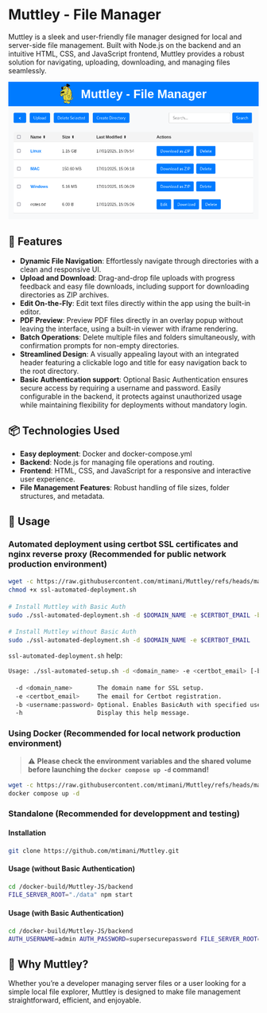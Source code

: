 # Muttley - File Manager
Muttley is a sleek and user-friendly file manager designed for local and server-side file management.
Built with Node.js on the backend and an intuitive HTML, CSS, and JavaScript frontend,
Muttley provides a robust solution for navigating, uploading, downloading, and managing files seamlessly.

![logo](./images/interface.png)

## 🔔 Features
- **Dynamic File Navigation**: Effortlessly navigate through directories with a clean and responsive UI.
- **Upload and Download**: Drag-and-drop file uploads with progress feedback and easy file downloads, including support for downloading directories as ZIP archives.
- **Edit On-the-Fly**: Edit text files directly within the app using the built-in editor.
- **PDF Preview**: Preview PDF files directly in an overlay popup without leaving the interface, using a built-in viewer with iframe rendering.
- **Batch Operations**: Delete multiple files and folders simultaneously, with confirmation prompts for non-empty directories.
- **Streamlined Design**: A visually appealing layout with an integrated header featuring a clickable logo and title for easy navigation back to the root directory.
- **Basic Authentication support**: Optional Basic Authentication ensures secure access by requiring a username and password. Easily configurable in the backend, it protects against unauthorized usage while maintaining flexibility for deployments without mandatory login.

## 📦 Technologies Used
- **Easy deployment**: Docker and docker-compose.yml
- **Backend**: Node.js for managing file operations and routing.
- **Frontend**: HTML, CSS, and JavaScript for a responsive and interactive user experience.
- **File Management Features**: Robust handling of file sizes, folder structures, and metadata.

## 🔎 Usage
### Automated deployment using certbot SSL certificates and nginx reverse proxy (Recommended for public network production environment)
```bash
wget -c https://raw.githubusercontent.com/mtimani/Muttley/refs/heads/main/ssl-automated-deployment/ssl-automated-deployment.sh
chmod +x ssl-automated-deployment.sh

# Install Muttley with Basic Auth
sudo ./ssl-automated-deployment.sh -d $DOMAIN_NAME -e $CERTBOT_EMAIL -b $BASIC_AUTH_USERNAME:$BASIC_AUTH_PASSWORD

# Install Muttley without Basic Auth
sudo ./ssl-automated-deployment.sh -d $DOMAIN_NAME -e $CERTBOT_EMAIL
```

`ssl-automated-deployment.sh` help:
```bash
Usage: ./ssl-automated-setup.sh -d <domain_name> -e <certbot_email> [-b <auth_username:auth_password>]

  -d <domain_name>       The domain name for SSL setup.
  -e <certbot_email>     The email for Certbot registration.
  -b <username:password> Optional. Enables BasicAuth with specified username and password.
  -h                     Display this help message.
```

### Using Docker (Recommended for local network production environment)
> :warning: **Please check the environment variables and the shared volume before launching the `docker compose up -d` command!** 
```bash
wget -c https://raw.githubusercontent.com/mtimani/Muttley/refs/heads/main/docker-compose.yml
docker compose up -d
```

### Standalone (Recommended for developpment and testing)
#### Installation
```bash
git clone https://github.com/mtimani/Muttley.git
```

#### Usage (without Basic Authentication)
```bash
cd /docker-build/Muttley-JS/backend
FILE_SERVER_ROOT="./data" npm start
```

#### Usage (with Basic Authentication)
```bash
cd /docker-build/Muttley-JS/backend
AUTH_USERNAME=admin AUTH_PASSWORD=supersecurepassword FILE_SERVER_ROOT="./data" npm start
```

## 📖 Why Muttley?
Whether you’re a developer managing server files or a user looking for a simple local file explorer, Muttley is designed to make file management straightforward, efficient, and enjoyable.
